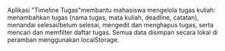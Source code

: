 Aplikasi "Timeline Tugas"membantu mahasiswa mengelola tugas kuliah: menambahkan tugas (nama tugas, mata kuliah, deadline, catatan), menandai selesai/belum selesai, mengedit dan menghapus tugas, serta mencari dan memfilter daftar tugas. Semua data disimpan secara lokal di peramban menggunakan localStorage.
